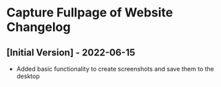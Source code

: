 # Capture Fullpage of Website Changelog

## [Initial Version] - 2022-06-15

- Added basic functionality to create screenshots and save them to the desktop
